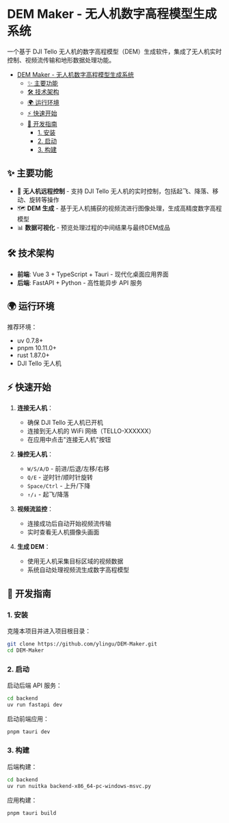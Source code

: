 # DEM Maker - 无人机数字高程模型生成系统

一个基于 DJI Tello 无人机的数字高程模型（DEM）生成软件，集成了无人机实时控制、视频流传输和地形数据处理功能。

- [DEM Maker - 无人机数字高程模型生成系统](#dem-maker---无人机数字高程模型生成系统)
  - [✨ 主要功能](#-主要功能)
  - [🛠️ 技术架构](#️-技术架构)
  - [🌍 运行环境](#-运行环境)
  - [⚡️ 快速开始](#️-快速开始)
  - [📑 开发指南](#-开发指南)
    - [1. 安装](#1-安装)
    - [2. 启动](#2-启动)
    - [3. 构建](#3-构建)

## ✨ 主要功能

- 🚁 **无人机远程控制** - 支持 DJI Tello 无人机的实时控制，包括起飞、降落、移动、旋转等操作
- 🗺️ **DEM 生成** - 基于无人机捕获的视频流进行图像处理，生成高精度数字高程模型
- 📊 **数据可视化** - 预览处理过程的中间结果与最终DEM成品

## 🛠️ 技术架构

- **前端**: Vue 3 + TypeScript + Tauri - 现代化桌面应用界面
- **后端**: FastAPI + Python - 高性能异步 API 服务

## 🌍 运行环境

推荐环境：

- uv 0.7.8+
- pnpm 10.11.0+
- rust 1.87.0+
- DJI Tello 无人机

## ⚡️ 快速开始

1. **连接无人机**：
   - 确保 DJI Tello 无人机已开机
   - 连接到无人机的 WiFi 网络（TELLO-XXXXXX）
   - 在应用中点击"连接无人机"按钮

2. **操控无人机**：
   - `W/S/A/D` - 前进/后退/左移/右移
   - `Q/E` - 逆时针/顺时针旋转
   - `Space/Ctrl` - 上升/下降
   - `↑/↓` - 起飞/降落

3. **视频流监控**：
   - 连接成功后自动开始视频流传输
   - 实时查看无人机摄像头画面

4. **生成 DEM**：
   - 使用无人机采集目标区域的视频数据
   - 系统自动处理视频流生成数字高程模型

## 📑 开发指南

### 1. 安装

克隆本项目并进入项目根目录：

```bash
git clone https://github.com/ylingu/DEM-Maker.git
cd DEM-Maker
```

### 2. 启动

启动后端 API 服务：

```bash
cd backend
uv run fastapi dev
```

启动前端应用：

```bash
pnpm tauri dev
```

### 3. 构建

后端构建：
```bash
cd backend
uv run nuitka backend-x86_64-pc-windows-msvc.py
```

应用构建：
```bash
pnpm tauri build
```

